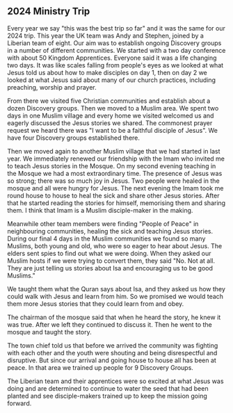 ## 2024 Ministry Trip

Every year we say "this was the best trip so far" and it was the same for our 2024 trip. This year the UK team was Andy and Stephen, joined by a Liberian team of eight. Our aim was to establish ongoing Discovery groups in a number of different communities. We started with a two day conference with about 50 Kingdom Apprentices. Everyone said it was a life changing two days. It was like scales falling from people's eyes as we looked at what Jesus told us about how to make disciples on day 1, then on day 2 we looked at what Jesus said about many of our church practices, including preaching, worship and prayer.

From there we visited five Christian communities and establish about a dozen Discovery groups. Then we moved to a Muslim area. We spent two days in one Muslim village and every home we visited welcomed us and eagerly discussed the Jesus stories we shared. The commonest prayer request we heard there was "I want to be a faithful disciple of Jesus". We have four Discovery groups established there.

Then we moved again to another Muslim village that we had started in last year. We immediately renewed our friendship with the Imam who invited me to teach Jesus stories in the Mosque. On my second evening teaching in the Mosque we had a most extraordinary time. The presence of Jesus was so strong; there was so much joy in Jesus. Two people were healed in the mosque and all were hungry for Jesus. The next evening the Imam took me round house to house to heal the sick and share other Jesus stories. After that he started reading the stories for himself, memorising them and sharing them. I think that Imam is a Muslim disciple-maker in the making.

Meanwhile other team members were finding "People of Peace" in neighbouring communities, healing the sick and teaching Jesus stories. During our final 4 days in the Muslim communities we found so many Muslims, both young and old, who were so eager to hear about Jesus. The elders sent spies to find out what we were doing. When they asked our Muslim hosts if we were trying to convert them, they said "No. Not at all. They are just telling us stories about Isa and encouraging us to be good Muslims."

We taught them what the Quran says about Isa, and they asked us how they could walk with Jesus and learn from him. So we promised we would teach them more Jesus stories that they could learn from and obey.

The chairman of the mosque said that when he heard the story, he knew it was true. After we left they continued to discuss it. Then he went to the mosque and taught the story.

The town chief told us that before we arrived the community was fighting with each other and the youth were shouting and being disrespectful and disruptive. But since our arrival and going house to house all has been at peace. In that area we trained up people for 9 Discovery Groups.

The Liberian team and their apprentices were so excited at what Jesus was doing and are determined to continue to water the seed that had been planted and see disciple-makers trained up to keep the mission going forward.
